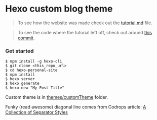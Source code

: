 Hexo custom blog theme
===

> To see how the website was made check out the [tutorial.md](https://github.com/cleechtech/hexo-personal-site/blob/master/tutorial.md) file.

> To see the code where the tutorial left off, check out around [this commit](https://github.com/cleechtech/hexo-personal-site/tree/d91cb9bd7fe7f0c04d3406672218cf093e57340e).

### Get started

```
$ npm install -g hexo-cli
$ git clone <this_repo_url>
$ cd hexo-personal-site
$ npm install
$ hexo server
$ hexo generate
$ hexo new "My Post Title"
```

Custom theme is in [themes/customTheme](https://github.com/cleechtech/hexo-personal-site/tree/master/themes/customTheme/layout) folder.


Funky (read awesome) diagonal line comes from Codrops article: [A Collection of Separator Styles](http://tympanus.net/codrops/2013/10/03/a-collection-of-separator-styles/)
